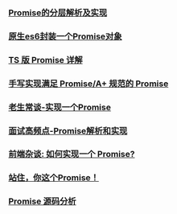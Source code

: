 ### [Promise的分层解析及实现](https://juejin.im/post/5be93f6ff265da6153044d88)
### [原生es6封装一个Promise对象](https://juejin.im/post/5bfc9e4ee51d451dca4794af)
### [TS 版 Promise 详解](https://juejin.im/post/5c010de86fb9a049b41c3285)
### [手写实现满足 Promise/A+ 规范的 Promise](https://juejin.im/post/5c0a3d696fb9a04a0604ad44)
### [老生常谈-实现一个Promise](https://juejin.im/post/5c0dc1bd6fb9a049e06328f7)
### [面试高频点-Promise解析和实现](https://juejin.im/post/5c10d77ee51d4536425c852e)
### [前端杂谈: 如何实现一个 Promise?](https://juejin.im/post/5c121b82f265da612061b225)
### [站住，你这个Promise！](https://juejin.im/post/5c179aad5188256d9832fb61)
### [Promise 源码分析](https://juejin.im/post/5c1cb4b0e51d455fb3109f48)
